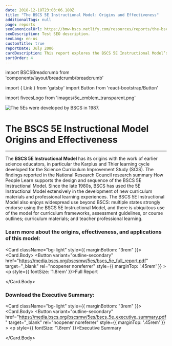 ```yaml
---
date: 2018-12-18T23:03:06.180Z
title: "The BSCS 5E Instructional Model: Origins and Effectiveness"
additionalTags: null
page: reports
seoCanonicalUrl: https://bmw-bscs.netlify.com/resources/reports/the-bscs-5e-instructional-model-origins-and-effectiveness/
seoDescription: Test SEO description.
seoLang: en-us
customTitle: true
reportDate: July 2006
cardDescription: This report explores the BSCS 5E Instructional Model’s effectiveness and widespread use in curriculum development.
sortOrder: 4
---
```


import BSCSBreadcrumb from 'components/layout/breadcrumb/breadcrumb'

import { Link } from 'gatsby'
import Button from 'react-bootstrap/Button'

import fiveesLogo from 'images/5e_emblem_transparent.png'

<BSCSBreadcrumb pathname="/resources/reports/the-bscs-5e-instructional-model-origins-and-effectiveness" />

<div className="d-flex flex-row bd-highlight mb-3">
  <div className="p-2 bd-highlight">
    <img
      src={fiveesLogo}
      alt="The 5Es were developed by BSCS in 1987."
      style={{
        marginTop: ".5rem",
        width: "120px",
        minWidth: "90px"
      }}
      className="img-fluid"
    />
  </div>
  <div className="p-2 bd-highlight">
    <h1 className="jumbotron-heading">
      The BSCS 5E Instructional Model Origins and Effectiveness
    </h1>
  </div>
</div>

<hr />

The **BSCS 5E Instructional Model** has its origins with the work of earlier science educators, in particular the Karplus and Thier learning cycle developed for the Science Curriculum Improvement Study (SCIS). The findings reported in the National Research Council research summary How People Learn supports the design and sequence of the BSCS 5E Instructional Model. Since the late 1980s, BSCS has used the 5E Instructional Model extensively in the development of new curriculum materials and professional learning experiences. The BSCS 5E Instructional Model also enjoys widespread use beyond BSCS: multiple states strongly endorse using the BSCS 5E Instructional Model, and there is ubiquitous use of the model for curriculum frameworks, assessment guidelines, or course outlines; curriculum materials; and teacher professional learning.

### Learn more about the origins, effectiveness, and applications of this model:

<Card className="bg-light" style={{ marginBottom: "3rem" }}>
  <Card.Body>
    <Row>
      <Col xs={2} lg={1}>
        <Button
          variant="outline-secondary"
          href="https://media.bscs.org/bscsmw/5es/bscs_5e_full_report.pdf"
          target="_blank"
          rel="noopener noreferrer"
          style={{ marginTop: '.45rem' }}
        >
          <i className="fas fa-cloud-download-alt"></i>
        </Button>
      </Col>
      <Col>
        <p style={{ fontSize: '1.8rem' }}>Full Report</p>
      </Col>
    </Row>
  </Card.Body>
</Card>

### Download the Executive Summary:

<Card className="bg-light" style={{ marginBottom: "3rem" }}>
  <Card.Body>
    <Row>
      <Col xs={2} lg={1}>
        <Button
          variant="outline-secondary"
          href="https://media.bscs.org/bscsmw/5es/bscs_5e_executive_summary.pdf"
          target="_blank"
          rel="noopener noreferrer"
          style={{ marginTop: '.45rem' }}
        >
          <i className="fas fa-cloud-download-alt"></i>
        </Button>
      </Col>
      <Col>
        <p style={{ fontSize: '1.8rem' }}>Executive Summary</p>
      </Col>
    </Row>
  </Card.Body>
</Card>
